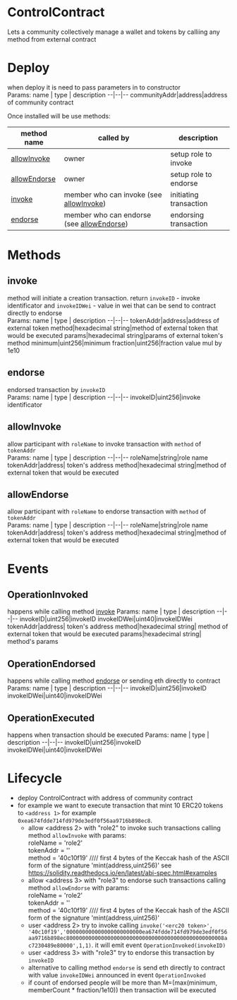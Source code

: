 # ControlContract
Lets a community collectively manage a wallet and tokens by calliing any method from external contract

# Deploy
when deploy it is need to pass parameters in to constructor<br/>
Params:
name  | type | description
--|--|--
communityAddr|address|address of community contract

Once installed will be use methods:
<table>
<thead>
	<tr>
		<th>method name</th>
		<th>called by</th>
		<th>description</th>
	</tr>
</thead>
<tbody>
	<tr>
		<td><a href="#allowinvoke">allowInvoke</a></td>
		<td>owner</td>
		<td>setup role to invoke</td>
	</tr>
	<tr>
		<td><a href="#allowendorse">allowEndorse</a></td>
		<td>owner</td>
		<td>setup role to endorse</td>
	</tr>
	<tr>
		<td><a href="#invoke">invoke</a></td>
		<td>member who can invoke (see <a href="#allowinvoke">allowInvoke</a>)</td>
		<td>initiating transaction</td>
	</tr>
	<tr>
		<td><a href="#endorse">endorse</a></td>
		<td>member who can endorse (see <a href="#allowendorse">allowEndorse</a>)</td>
		<td>endorsing transaction</td>
	</tr>
</tbody>
</table>

# Methods
 
## invoke
method will initiate a creation transaction. return `invokeID` - invoke identificator and `invokeIDWei` - value in wei that can be send to contract directly to endorse<br/>
Params:
name  | type | description
--|--|--
tokenAddr|address|address of external token
method|hexadecimal string|method of external token that would be executed
params|hexadecimal string|params of external token's method
minimum|uint256|minimum
fraction|uint256|fraction value mul by 1e10

## endorse
endorsed transaction by `invokeID`<br/>
Params:
name  | type | description
--|--|--
invokeID|uint256|invoke identificator

## allowInvoke
allow participant with `roleName` to invoke transaction with `method` of `tokenAddr`<br/>
Params:
name  | type | description
--|--|--
roleName|string|role name
tokenAddr|address| token's address
method|hexadecimal string|method of external token that would be executed

## allowEndorse
allow participant with `roleName` to endorse transaction with `method` of `tokenAddr`<br/>
Params:
name  | type | description
--|--|--
roleName|string|role name
tokenAddr|address| token's address
method|hexadecimal string|method of external token that would be executed

# Events

## OperationInvoked
happens while calling method <a href="#invoke">invoke</a>
Params:
name  | type | description
--|--|--
invokeID|uint256|invokeID
invokeIDWei|uint40|invokeIDWei
tokenAddr|address| token's address
method|hexadecimal string| method of external token that would be executed
params|hexadecimal string| method's params

## OperationEndorsed
happens while calling method <a href="#endorse">endorse</a> or sending eth directly to contract
Params:
name  | type | description
--|--|--
invokeID|uint256|invokeID
invokeIDWei|uint40|invokeIDWei

## OperationExecuted
happens when transaction should be executed
Params:
name  | type | description
--|--|--
invokeID|uint256|invokeID
invokeIDWei|uint40|invokeIDWei

# Lifecycle
* deploy ControlContract with address of community contract
* for example we want to execute transaction that mint 10 ERC20 tokens to `<address 1>` for example `0xea674fdde714fd979de3edf0f56aa9716b898ec8`.
    * allow <address 2> with "role2" to invoke such transactions calling method `allowInvoke` with params:<br/>
    roleName = 'role2'<br/>
    tokenAddr = '<erc20 token>'<br/>
    method = '40c10f19' //// first 4 bytes of the Keccak hash of the ASCII form of the signature 'mint(address,uint256)' see https://solidity.readthedocs.io/en/latest/abi-spec.html#examples<br/>
    * allow <address 3> with "role3" to endorse such transactions calling method `allowEndorse` with params:<br/>
    roleName = 'role2'<br/>
    tokenAddr = '<erc20 token>'<br/>
    method = '40c10f19' //// first 4 bytes of the Keccak hash of the ASCII form of the signature 'mint(address,uint256)'<br/>
    * user <address 2> try to invoke calling `invoke('<erc20 token>', '40c10f19','000000000000000000000000ea674fdde714fd979de3edf0f56aa9716b898ec80000000000000000000000000000000000000000000000008ac7230489e80000',1,1)`.  it will emit event `OperationInvoked(invokeID)`
    * user <address 3> with "role3" try to endorse this transaction by `invokeID`
    * alternative to calling method `endorse` is send eth directly to contract with value `invokeIDWei` announced in event `OperationInvoked`
    * if count of endorsed people will be more than M=(max(minimum,  memberCount * fraction/1e10)) then transaction will be executed
